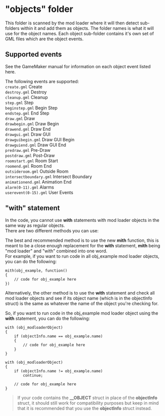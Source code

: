 # "objects" folder

This folder is scanned by the mod loader where it will then detect sub-folders within it and add them as objects. The folder names is what it will use for the object names.
Each object sub-folder contains it's own set of GML files which are the object events.

## Supported events
See the GameMaker manual for information on each object event listed here.  

The following events are supported:  
```create.gml``` Create  
```destroy.gml``` Destroy  
```cleanup.gml``` Cleanup  
```step.gml``` Step  
```beginstep.gml``` Begin Step  
```endstep.gml``` End Step  
```draw.gml``` Draw  
```drawbegin.gml``` Draw Begin  
```drawend.gml``` Draw End  
```drawgui.gml``` Draw GUI  
```drawguibegin.gml``` Draw GUI Begin  
```drawguiend.gml``` Draw GUI End  
```predraw.gml``` Pre-Draw  
```postdraw.gml``` Post-Draw  
```roomstart.gml``` Room Start  
```roomend.gml``` Room End  
```outsideroom.gml``` Outside Room  
```intersectboundary.gml``` Intersect Boundary  
```animationend.gml``` Animation End  
```alarm(0-11).gml``` Alarms  
```userevent(0-15).gml``` User Events  

## "with" statement
In the code, you cannot use **with** statements with mod loader objects in the same way as regular objects.  
There are two different methods you can use:

The best and recommended method is to use the new **mith** function, this is meant to be a close enough replacement for the **with** statement, **mith** being "mod loader" and "with" combined into one word.  
For example, if you want to run code in all obj_example mod loader objects, you can do the following:
```gml
mith(obj_example, function()
{
	// code for obj_example here
})
```

Alternatively, the other method is to use the **with** statement and check all mod loader objects and see if its object name (which is in the objectInfo struct) is the same as whatever the name of the object you're checking for.  

So, if you want to run code in the obj_example mod loader object using the **with** statement, you can do the following:
```gml
with (obj_modloaderObject)
{
	if (objectInfo.name == obj_example.name)
	{
		// code for obj_example here
	}
}
```

```gml
with (obj_modloaderObject)
{
	if (objectInfo.name != obj_example.name)
		continue;
		
	// code for obj_example here
}
```

> If your code contains the **__OBJECT** struct in place of the **objectInfo** struct, it should still work for compatibility purposes but keep in mind that it is recommended that you use the **objectInfo** struct instead.